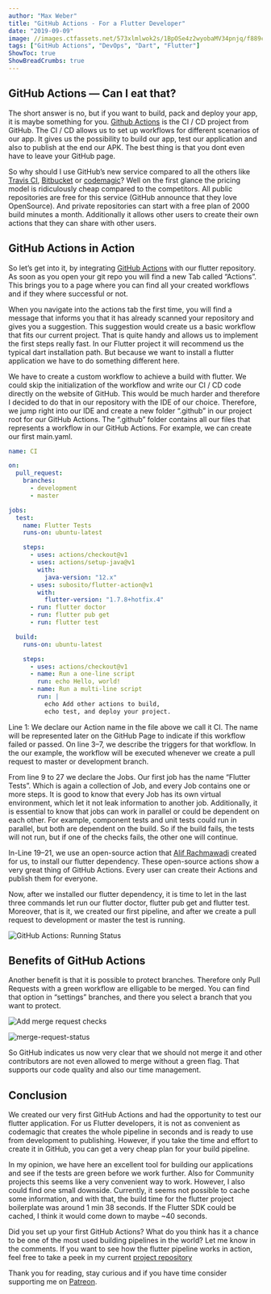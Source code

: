 ```yaml
---
author: "Max Weber"
title: "GitHub Actions - For a Flutter Developer"
date: "2019-09-09"
image: //images.ctfassets.net/573xlmlwok2s/1BpOSe4z2wyobaMV34pnjq/f889c640bdb8c5340c93143c682fc30e/github-actions.webp
tags: ["GitHub Actions", "DevOps", "Dart", "Flutter"]
ShowToc: true
ShowBreadCrumbs: true
---
```


## GitHub Actions — Can I eat that?

The short answer is no, but if you want to build, pack and deploy your app, it
is maybe something for you. [Github
Actions](https://github.com/features/actions) is the CI / CD project from
GitHub. The CI / CD allows us to set up workflows for different scenarios of
our app. It gives us the possibility to build our app, test our application
and also to publish at the end our APK. The best thing is that you dont even
have to leave your GitHub page.

So why should I use GitHub’s new service compared to all the others like
[Travis CI](https://travis-ci.org/),
[Bitbucket](https://bitbucket.org/product) or
[codemagic](https://codemagic.io/start/)? Well on the first glance the pricing
model is ridiculously cheap compared to the competitors. All public
repositories are free for this service (GitHub announce that they love
OpenSource). And private repositories can start with a free plan of 2000 build
minutes a month. Additionally it allows other users to create their own
actions that they can share with other users.

## GitHub Actions in Action

So let’s get into it, by integrating [GitHub
Actions](https://github.com/features/actions) with our flutter repository. As
soon as you open your git repo you will find a new Tab called “Actions”. This
brings you to a page where you can find all your created workflows and if they
where successful or not.

When you navigate into the actions tab the first time, you will find a message
that informs you that it has already scanned your repository and gives you a
suggestion. This suggestion would create us a basic workflow that fits our
current project. That is quite handy and allows us to implement the first
steps really fast. In our Flutter project it will recommend us the typical
dart installation path. But because we want to install a flutter application
we have to do something different here.

We have to create a custom workflow to achieve a build with flutter. We could
skip the initialization of the workflow and write our CI / CD code directly on
the website of GitHub. This would be much harder and therefore I decided to do
that in our repository with the IDE of our choice. Therefore, we jump right
into our IDE and create a new folder “.github” in our project root for our
GitHub Actions. The “.github” folder contains all our files that represents a
workflow in our GitHub Actions. For example, we can create our first
main.yaml.

```yaml
name: CI

on:
  pull_request:
    branches:
      - development
      - master

jobs:
  test:
    name: Flutter Tests
    runs-on: ubuntu-latest

    steps:
      - uses: actions/checkout@v1
      - uses: actions/setup-java@v1
        with:
          java-version: "12.x"
      - uses: subosito/flutter-action@v1
        with:
          flutter-version: "1.7.8+hotfix.4"
      - run: flutter doctor
      - run: flutter pub get
      - run: flutter test

  build:
    runs-on: ubuntu-latest

    steps:
      - uses: actions/checkout@v1
      - name: Run a one-line script
        run: echo Hello, world!
      - name: Run a multi-line script
        run: |
          echo Add other actions to build,
          echo test, and deploy your project.
```

Line 1: We declare our Action name in the file above we call it CI. The name
will be represented later on the GitHub Page to indicate if this workflow
failed or passed. On line 3–7, we describe the triggers for that workflow. In
the our example, the workflow will be executed whenever we create a pull
request to master or development branch.

From line 9 to 27 we declare the Jobs. Our first job has the name “Flutter
Tests”. Which is again a collection of Job, and every Job contains one or more
steps. It is good to know that every Job has its own virtual environment,
which let it not leak information to another job. Additionally, it is
essential to know that jobs can work in parallel or could be dependent on each
other. For example, component tests and unit tests could run in parallel, but
both are dependent on the build. So if the build fails, the tests will not
run, but if one of the checks fails, the other one will continue.

In-Line 19–21, we use an open-source action that [Alif
Rachmawadi](https://github.com/subosito) created for us, to install our
flutter dependency. These open-source actions show a very great thing of
GitHub Actions. Every user can create their Actions and publish them for
everyone.

Now, after we installed our flutter dependency, it is time to let in the last
three commands let run our flutter doctor, flutter pub get and flutter test.
Moreover, that is it, we created our first pipeline, and after we create a
pull request to development or master the test is running.

![GitHub Actions: Running
  Status](//images.ctfassets.net/573xlmlwok2s/1bXy6Ifd38r1F0mi4CjnIh/df6fe7091ca71ccaec35f6b96ea4edad/workflow-runs.webp)

## Benefits of GitHub Actions

Another benefit is that it is possible to protect branches. Therefore only
Pull Requests with a green workflow are elligable to be merged. You can find
that option in “settings” branches, and there you select a branch that you
want to protect.

![Add merge request
  checks](//images.ctfassets.net/573xlmlwok2s/41Iokg1FijFMNl22kF3vt7/f9b025347deff1e6a4f943d954564ae9/improve-merge-requests.png)

![merge-request-status](//images.ctfassets.net/573xlmlwok2s/5BNgB6wGNGnnmXBYixoOjc/1b497212a67f3f30a081e7377998b5dc/merge-request-status.png)

So GitHub indicates us now very clear that we should not merge it and other
contributors are not even allowed to merge without a green flag. That supports
our code quality and also our time management.

## Conclusion

We created our very first GitHub Actions and had the opportunity to test our
flutter application. For us Flutter developers, it is not as convenient as
codemagic that creates the whole pipeline in seconds and is ready to use from
development to publishing. However, if you take the time and effort to create
it in GitHub, you can get a very cheap plan for your build pipeline.

In my opinion, we have here an excellent tool for building our applications
and see if the tests are green before we work further. Also for Community
projects this seems like a very convenient way to work. However, I also could
find one small downside. Currently, it seems not possible to cache some
information, and with that, the build time for the flutter project boilerplate
was around 1 min 38 seconds. If the Flutter SDK could be cached, I think it
would come down to maybe ~40 seconds.

Did you set up your first GitHub Actions? What do you think has it a chance to
be one of the most used building pipelines in the world? Let me know in the
comments. If you want to see how the flutter pipeline works in action, feel
free to take a peek in my current [project
repository](https://github.com/md-weber/v11-solo-MyracleDesign)

Thank you for reading, stay curious and if you have time consider supporting me on [Patreon](https://patreon.com/dev_cafe).
